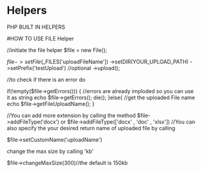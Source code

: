 # Helpers
PHP BUILT IN HELPERS

#HOW TO USE FILE Helper

//initiate the file helper
$file = new File();

$file->setFile($_FILES['uploadFileName'])
->setDIR(YOUR_UPLOAD_PATH)
->setPrefix('testUpload') //optional
->upload();

//to check if there is an error do 

if(!empty($file->getErrors())) {
 //errors are already imploded so you can use it as string
 echo $file->getErrors();
 die();
}else{
  //get the uploaded File name
  echo $file->getFileUploadName();
}

//You can add more extension by calling the method
$file->addFileType('docx') or $file->addFileType(['docx' , 'doc' , 'xlsx'])
//You can also specify the your desired return name of uploaded file by calling

$file->setCustomName('uploadName')

change the max size by calling 'kb'

$file->changeMaxSize(300)//the default is 150kb
